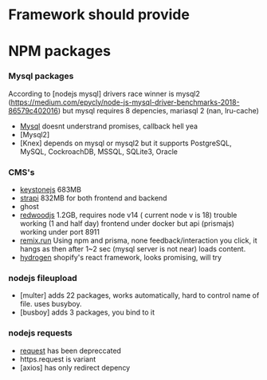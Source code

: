 # Framework should provide

# NPM packages 
### Mysql packages
According to [nodejs mysql] drivers race winner is mysql2 (https://medium.com/epycly/node-js-mysql-driver-benchmarks-2018-86579c402016)
but mysql requires 8 depencies, mariasql 2 (nan, lru-cache) 
* [Mysql](https://www.npmjs.com/package/mysql)  doesnt understrand promises, callback hell yea
* [Mysql2]
* [Knex] depends on mysql or mysql2 but it supports PostgreSQL, MySQL, CockroachDB, MSSQL, SQLite3, Oracle

### CMS's
* [keystonejs](keystonejs.com) 683MB
* [strapi](strapi) 832MB for both frontend and backend
* ghost
* [redwoodjs](https://redwoodjs.com/docs/introduction) 1.2GB, requires node v14 ( current node v is 18) trouble working (1 and half day) frontend under docker but api (prismajs) working under port 8911
* [remix.run](https://remix.run/) Using npm and prisma, none feedback/interaction you click, it hangs as then after 1~2 sec (mysql server is not near) loads content.
* [hydrogen](https://shopify.dev/api/hydrogen) shopify's react framework, looks promising, will try


### nodejs fileupload
* [multer] adds 22 packages, works automatically, hard to control name of file.  uses busyboy. 
* [busboy] adds 3 packages, you bind to it


### nodejs requests
* [request](https://www.npmjs.com/package/request) has been depreccated
* https.request is variant
* [axios] has only redirect depency
